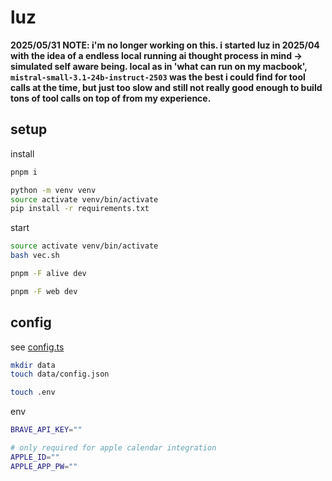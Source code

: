 # luz

**2025/05/31 NOTE: i'm no longer working on this. i started luz in 2025/04 with the idea of a endless local running ai thought process in mind -> simulated self aware being. local as in 'what can run on my macbook', `mistral-small-3.1-24b-instruct-2503` was the best i could find for tool calls at the time, but just too slow and still not really good enough to build tons of tool calls on top of from my experience.**

## setup

install

```bash
pnpm i

python -m venv venv
source activate venv/bin/activate
pip install -r requirements.txt
```

start

```bash
source activate venv/bin/activate
bash vec.sh

pnpm -F alive dev

pnpm -F web dev
```

## config

see [config.ts](./alive/src/config.ts)

```bash
mkdir data
touch data/config.json

touch .env
```

env

```bash
BRAVE_API_KEY=""

# only required for apple calendar integration
APPLE_ID=""
APPLE_APP_PW=""
```
